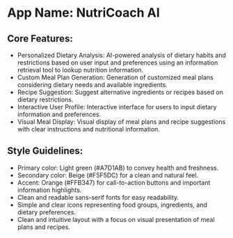 # **App Name**: NutriCoach AI

## Core Features:

- Personalized Dietary Analysis: AI-powered analysis of dietary habits and restrictions based on user input and preferences using an information retrieval tool to lookup nutrition information.
- Custom Meal Plan Generation: Generation of customized meal plans considering dietary needs and available ingredients.
- Recipe Suggestion: Suggest alternative ingredients or recipes based on dietary restrictions.
- Interactive User Profile: Interactive interface for users to input dietary information and preferences.
- Visual Meal Display: Visual display of meal plans and recipe suggestions with clear instructions and nutritional information.

## Style Guidelines:

- Primary color: Light green (#A7D1AB) to convey health and freshness.
- Secondary color: Beige (#F5F5DC) for a clean and natural feel.
- Accent: Orange (#FFB347) for call-to-action buttons and important information highlights.
- Clean and readable sans-serif fonts for easy readability.
- Simple and clear icons representing food groups, ingredients, and dietary preferences.
- Clean and intuitive layout with a focus on visual presentation of meal plans and recipes.